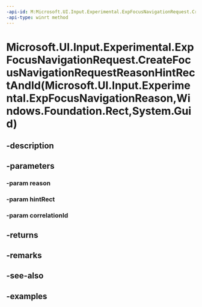 ```yaml
---
-api-id: M:Microsoft.UI.Input.Experimental.ExpFocusNavigationRequest.CreateFocusNavigationRequestReasonHintRectAndId(Microsoft.UI.Input.Experimental.ExpFocusNavigationReason,Windows.Foundation.Rect,System.Guid)
-api-type: winrt method
---
```


# Microsoft.UI.Input.Experimental.ExpFocusNavigationRequest.CreateFocusNavigationRequestReasonHintRectAndId(Microsoft.UI.Input.Experimental.ExpFocusNavigationReason,Windows.Foundation.Rect,System.Guid)

<!--
public static Microsoft.UI.Input.Experimental.ExpFocusNavigationRequest CreateFocusNavigationRequestReasonHintRectAndId (Microsoft.UI.Input.Experimental.ExpFocusNavigationReason reason, Windows.Foundation.Rect hintRect, Guid correlationId);
-->


## -description

## -parameters

### -param reason

### -param hintRect

### -param correlationId

## -returns

## -remarks

## -see-also

## -examples



